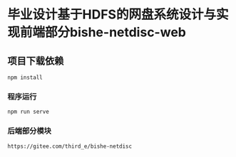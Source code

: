 # 毕业设计基于HDFS的网盘系统设计与实现前端部分bishe-netdisc-web

## 项目下载依赖
```
npm install
```

### 程序运行
```
npm run serve
```

### 后端部分模块
```
https://gitee.com/third_e/bishe-netdisc
```

